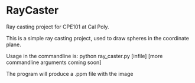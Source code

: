 # RayCaster
Ray casting project for CPE101 at Cal Poly.

This is a simple ray casting project, used to draw spheres in the coordinate plane.

Usage in the commandline is: python ray_caster.py [infile] [more commandline arguments coming soon]

The program will produce a .ppm file with the image
